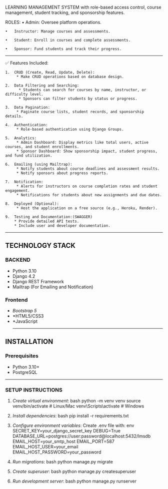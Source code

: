 
 LEARNING MANAGEMENT SYSTEM with role-based access control, course management, student tracking, and sponsorship features.

ROLES:
	•	Admin: Oversee platform operations.
 
	•	Instructor: Manage courses and assessments.
 
	•	Student: Enroll in courses and complete assessments.
 
	•	Sponsor: Fund students and track their progress.
________________________________________________________________________________________________________________________________________________

✅ Features Included:

	1.	CRUD (Create, Read, Update, Delete):
		 * Make CRUD operations based on database design.
 
	2.	Data Filtering and Searching:
		  * Students can search for courses by name, instructor, or difficulty level.
		  * Sponsors can filter students by status or progress.
 
	3.	Data Pagination:
		 * Paginate course lists, student records, and sponsorship details.
 
	4.	Authentication:
		 * Role-based authentication using Django Groups.
 
	5.	Analytics:
		 * Admin Dashboard: Display metrics like total users, active courses, and student enrollments.
		 * Sponsor Dashboard: Show sponsorship impact, student progress, and fund utilization.
 
	6.	Emailing (using Mailtrap):
		 * Notify students about course deadlines and assessment results.
		 * Notify sponsors about progress reports.
 
	7.	Notification:
		 * Alerts for instructors on course completion rates and student engagement.
		 * Notifications for students about new assignments and due dates.
 
	8.	Deployed (Optional):
		 * Host the application on a free source (e.g., Heroku, Render).
 
	9.	Testing and Documentation:(SWAGGER)
		* Provide detailed API tests.
		* Include user and developer documentation.

___________________________________________________________________________________________________________________________________________________________
## TECHNOLOGY STACK

### BACKEND
- Python 3.10
- Django 4.2
- Django REST Framework
- Mailtrap (For Emailing and Notification)
  

### Frontend
- *Bootstrap 5*
- *HTML5/CSS3
- *JavaScript
  ________________________________________________________________________________________________________________________________________________________

## INSTALLATION

### Prerequisites
- Python 3.10+
- PostgreSQL
_________________________________________________________________________________________________________________________________________________________

### SETUP INSTRUCTIONS

1. *Create virtual environment*:
   bash
   python -m venv venv
   source venv/bin/activate  # Linux/Mac
   venv\Scripts\activate     # Windows
   

3. *Install dependencies*:
   bash
   pip install -r requirements.txt
   

4. *Configure environment variables*:
   Create .env file with:
   env
   SECRET_KEY=your_django_secret_key
   DEBUG=True
   DATABASE_URL=postgres://user:password@localhost:5432/lmsdb
   EMAIL_HOST=your_smtp_host
   EMAIL_PORT=587
   EMAIL_HOST_USER=your_email
   EMAIL_HOST_PASSWORD=your_password
   

5. *Run migrations*:
   bash
   python manage.py migrate
   

6. *Create superuser*:
   bash
   python manage.py createsuperuser
   

7. *Run development server*:
   bash
   python manage.py runserver
